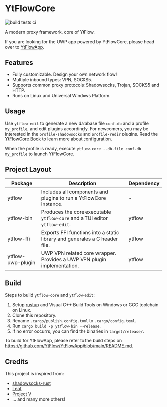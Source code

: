 # YtFlowCore

![build tests ci](https://github.com/YtFlow/YtFlowCore/actions/workflows/build-tests.yml/badge.svg)

A modern proxy framework, core of YtFlow.

If you are looking for the UWP app powered by YtFlowCore, please head over to [YtFlowApp](https://github.com/YtFlow/YtFlowApp).

## Features

- Fully customizable. Design your own network flow!
- Multiple inbound types: VPN, SOCKS5.
- Supports common proxy protocols: Shadowsocks, Trojan, SOCKS5 and HTTP.
- Runs on Linux and Universal Windows Platform.

## Usage

Use `ytflow-edit` to generate a new database file `conf.db` and a profile `my_profile`, and edit plugins accordingly. For newcomers, you may be interested in the `profile-shadowsocks` and `profile-redir` plugins. Read the [YtFlowCore Book](https://ytflow.github.io/ytflow-book/) to learn more about configuration.

When the profile is ready, execute `ytflow-core --db-file conf.db my_profile` to launch YtFlowCore.

## Project Layout

| Package | Description | Dependency |
|---------|-------------|------------|
| ytflow  | Includes all components and plugins to run a YtFlowCore instance. | - |
| ytflow-bin | Produces the core executable `ytflow-core` and a TUI editor `ytflow-edit`. | ytflow |
| ytflow-ffi | Exports FFI functions into a static library and generates a C header file. | ytflow |
| ytflow-uwp-plugin | UWP VPN related core wrapper. Provides a UWP VPN plugin implementation. | ytflow |

## Build

Steps to build `ytflow-core` and `ytflow-edit`:
1. Setup [rustup](https://rustup.rs/) and Visual C++ Build Tools on Windows or GCC toolchain on Linux.
2. Clone this repository.
3. Rename `.cargo/publish.config.toml` to `.cargo/config.toml`.
4. Run `cargo build -p ytflow-bin --release`.
5. If no error occurrs, you can find the binaries in `target/release/`.

To build for YtFlowApp, please refer to the build steps on https://github.com/YtFlow/YtFlowApp/blob/main/README.md.

## Credits

This project is inspired from:

- [shadowsocks-rust](https://github.com/shadowsocks/shadowsocks-rust)
- [Leaf](https://github.com/eycorsican/leaf)
- [Project V](https://github.com/v2fly/v2ray-core)
- ... and many more others!
